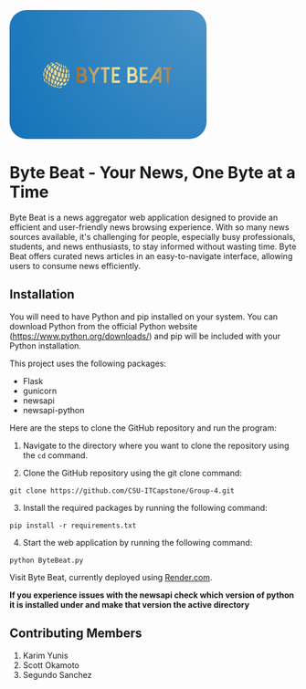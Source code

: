 ![Byte Beat - The News Aggregator](/static/image.png "Byte Beat")

# Byte Beat - Your News, One Byte at a Time

Byte Beat is a news aggregator web application designed to provide an efficient and user-friendly news browsing experience. With so many news sources available, it's challenging for people, especially busy professionals, students, and news enthusiasts, to stay informed without wasting time. Byte Beat offers curated news articles in an easy-to-navigate interface, allowing users to consume news efficiently.

## Installation

You will need to have Python and pip installed on your system. You can download Python from the official Python website (https://www.python.org/downloads/) and pip will be included with your Python installation.

This project uses the following packages:  
- Flask  
- gunicorn  
- newsapi  
- newsapi-python

Here are the steps to clone the GitHub repository and run the program:

1. Navigate to the directory where you want to clone the repository using the `cd` command.

2. Clone the GitHub repository using the git clone command:
```
git clone https://github.com/CSU-ITCapstone/Group-4.git
```

3. Install the required packages by running the following command:
```
pip install -r requirements.txt
```

4. Start the web application by running the following command:
```
python ByteBeat.py
```

Visit Byte Beat, currently deployed using [Render.com](https://byte-beat-the-news-aggregator.onrender.com).

**If you experience issues with the newsapi check which version of python it is installed under and make that version the active directory**

## Contributing Members

1. Karim Yunis
2. Scott Okamoto
3. Segundo Sanchez
